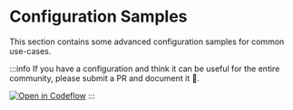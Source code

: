 # Configuration Samples

This section contains some advanced configuration samples for common use-cases.

:::info
If you have a configuration and think it can be useful for the entire community, please submit a PR and document it 🙏.

[![Open in Codeflow](https://developer.stackblitz.com/img/open_in_codeflow.svg)](https://pr.new/sevensolutions/traefik-oidc-auth)
:::

